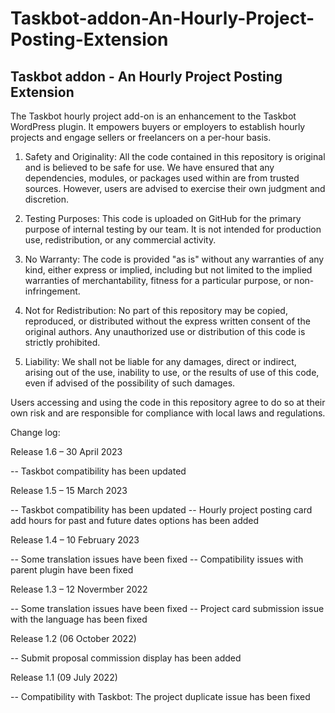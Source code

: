 # Taskbot-addon-An-Hourly-Project-Posting-Extension
 Taskbot addon - An Hourly Project Posting Extension 
--

The Taskbot hourly project add-on is an enhancement to the Taskbot WordPress plugin. It empowers buyers or employers to establish hourly projects and engage sellers or freelancers on a per-hour basis.
 
1. Safety and Originality: All the code contained in this repository is original and is believed to be safe for use. We have ensured that any dependencies, modules, or packages used within are from trusted sources. However, users are advised to exercise their own judgment and discretion.

2. Testing Purposes: This code is uploaded on GitHub for the primary purpose of internal testing by our team. It is not intended for production use, redistribution, or any commercial activity.

3. No Warranty: The code is provided "as is" without any warranties of any kind, either express or implied, including but not limited to the implied warranties of merchantability, fitness for a particular purpose, or non-infringement.

4. Not for Redistribution: No part of this repository may be copied, reproduced, or distributed without the express written consent of the original authors. Any unauthorized use or distribution of this code is strictly prohibited.

5. Liability: We shall not be liable for any damages, direct or indirect, arising out of the use, inability to use, or the results of use of this code, even if advised of the possibility of such damages.

Users accessing and using the code in this repository agree to do so at their own risk and are responsible for compliance with local laws and regulations.

Change log:

Release 1.6 – 30 April 2023

-- Taskbot compatibility has been updated

Release 1.5 – 15 March 2023

-- Taskbot compatibility has been updated
-- Hourly project posting card add hours for past and future dates options has been added

Release 1.4 – 10 February 2023

-- Some translation issues have been fixed
-- Compatibility issues with parent plugin have been fixed

Release 1.3 – 12 Novermber 2022

-- Some translation issues have been fixed
-- Project card submission issue with the language has been fixed

Release 1.2 (06 October 2022)

-- Submit proposal commission display has been added

Release 1.1 (09 July 2022)

-- Compatibility with Taskbot: The project duplicate issue has been fixed
